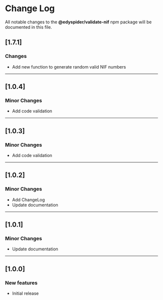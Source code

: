 # Change Log

All notable changes to the **@edyspider/validate-nif** npm package
will be documented in this file.

## [1.7.1]

### Changes

- Add new function to generate random valid NIF numbers

---

## [1.0.4]

### Minor Changes

- Add code validation

---

## [1.0.3]

### Minor Changes

- Add code validation

---

## [1.0.2]

### Minor Changes

- Add ChangeLog
- Update documentation

---

## [1.0.1]

### Minor Changes

- Update documentation

---

## [1.0.0]

### New features

- Initial release
